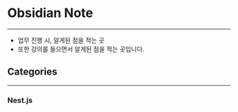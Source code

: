 # Obsidian Note
---
- 업무 진행 시, 알게된 점을 적는 곳
- 또한 강의를 들으면서 알게된 점을 적는 곳입니다.

## Categories
---
### Nest.js